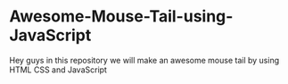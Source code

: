 # Awesome-Mouse-Tail-using-JavaScript
Hey guys in this repository we will make an awesome mouse tail by using HTML CSS and JavaScript
